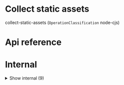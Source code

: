 # Collect static assets

collect-static-assets (`OperationClassification` node-cjs)



# Api reference

# Internal

<details><summary>Show internal (9)</summary>
    
  # copyCopyPairs()




| Input      |    |    |
| ---------- | -- | -- |
| copyPairs | `CopyPair`[] |  |
| **Output** |    |    |



## copyReaderStaticAssets()

| Input      |    |    |
| ---------- | -- | -- |
| operationBasePath | string |  |,| allWebPages | `WebPage<unknown>`[] | non-reader webPages will be filtered out by checking if the projectRelativeFilePath exists on pageData and has the extension .md |
| **Output** |    |    |



## findReaderStaticAssets()

markdown-renderer turns a relative link into this: ?mdpath=x&relativePath=y

for static, we need to turn it into something similar, but we need to guarantee no file collisions. simple!

we can just take the project-relative file path of the asset, and put it in /public/images in next.js. the final url of the asset in public next.js then becomes `images/[path/to/asset.jpg]`


| Input      |    |    |
| ---------- | -- | -- |
| readerWebPages | `ReaderWebPage`[] | Your markdown pages |
| **Output** |    |    |



## findStaticAssets()

Returns the absolute paths of all static assets (embeds and links) in a markdown file of which the path is provided.


| Input      |    |    |
| ---------- | -- | -- |
| absoluteMarkdownFilePath | string |  |
| **Output** |    |    |



## 🔹 CopyPair

Properties: 

 | Name | Type | Description |
|---|---|---|
| absoluteSourcePath  | string |  |
| absoluteDestinationPath  | string |  |



## 📄 copyCopyPairs (exported const)

## 📄 copyReaderStaticAssets (exported const)

## 📄 findReaderStaticAssets (exported const)

markdown-renderer turns a relative link into this: ?mdpath=x&relativePath=y

for static, we need to turn it into something similar, but we need to guarantee no file collisions. simple!

we can just take the project-relative file path of the asset, and put it in /public/images in next.js. the final url of the asset in public next.js then becomes `images/[path/to/asset.jpg]`


## 📄 findStaticAssets (exported const)

Returns the absolute paths of all static assets (embeds and links) in a markdown file of which the path is provided.
  </details>

